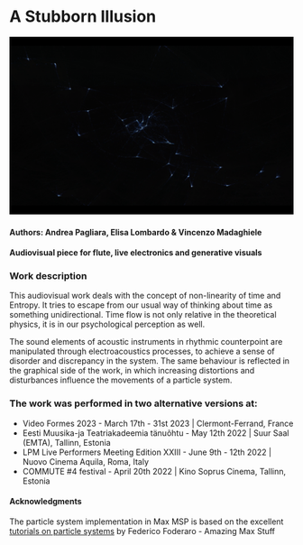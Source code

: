 # A Stubborn Illusion

[![](https://github.com/vincenzomadaghiele/A-Stubborn-Illusion/blob/main/imgs/ASI1.png)](https://youtu.be/18ZZnCtfuSA?t=3432 "A stubborn illusion [live May 12th 2022 | Suur Saal (EMTA), Tallinn, Estonia] - Andrea Pagliara, Elisa Lombardo & Vincenzo Madaghiele")

#### Authors: Andrea Pagliara, Elisa Lombardo & Vincenzo Madaghiele 
#### Audiovisual piece for flute, live electronics and generative visuals


### Work description

This audiovisual work deals with the concept of non-linearity of time and Entropy. It tries to escape from our usual way of thinking about time as something unidirectional. Time flow is not only relative in the theoretical physics, it is in our psychological perception as well.

The sound elements of acoustic instruments in rhythmic counterpoint are manipulated through electroacoustics processes, to achieve a sense of disorder and discrepancy in the system. The same behaviour is reflected in the graphical side of the work, in which increasing distortions and disturbances influence the movements of a particle system. 

### The work was performed in two alternative versions at: 
- Video Formes 2023 - March 17th - 31st 2023 | Clermont-Ferrand, France
- Eesti Muusika-ja Teatriakadeemia tänuõhtu - May 12th 2022 | Suur Saal (EMTA), Tallinn, Estonia
- LPM Live Performers Meeting Edition XXIII - June 9th - 12th 2022 | Nuovo Cinema Aquila, Roma, Italy
- COMMUTE #4 festival - April 20th 2022 | Kino Soprus Cinema, Tallinn, Estonia

#### Acknowledgments
The particle system implementation in Max MSP is based on the excellent [tutorials on particle systems](https://www.youtube.com/watch?v=jm34IcOOB40&list=PLRc5WfOZXC4kLfuYI5_xtb6-xBF78Z4fv&index=15) by Federico Foderaro - Amazing Max Stuff
